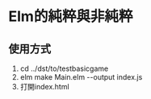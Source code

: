 # Elm的純粹與非純粹
## 使用方式
1. cd ../dst/to/testbasicgame
1. elm make Main.elm --output index.js
1. 打開index.html